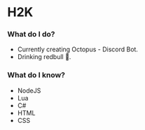 # H2K

### What do I do?
  * Currently creating Octopus - Discord Bot.
  * Drinking redbull 🥰.
  
### What do I know?
  * NodeJS
  * Lua
  * C#
  * HTML
  * CSS
